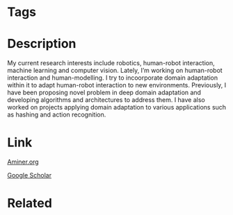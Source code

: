# Tags



# Description

My current research interests include robotics, human-robot interaction, machine learning and computer vision. Lately, I’m working on human-robot interaction and human-modelling. I try to incoorporate domain adaptation within it to adapt human-robot interaction to new environments. Previously, I have been proposing novel problem in deep domain adaptation and developing algorithms and architectures to address them. I have also worked on projects applying domain adaptation to various applications such as hashing and action recognition.

# Link

[Aminer.org](https://www.aminer.org/profile/%E6%9B%B9%E5%BC%A0%E6%9D%B0/560e5fbd45cedb339766aa3d)

[Google Scholar](https://scholar.google.com/citations?hl=en&user=pA-TqMEAAAAJ)

# Related

